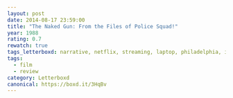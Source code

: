 ```yaml
---
layout: post 
date: 2014-08-17 23:59:00
title: "The Naked Gun: From the Files of Police Squad!"
year: 1988
rating: 0.7
rewatch: true
tags_letterboxd: narrative, netflix, streaming, laptop, philadelphia, ipad, Leah
tags:
  - film
  - review
category: Letterboxd
canonical: https://boxd.it/3HqBv
---
```

